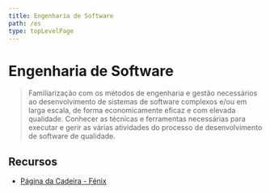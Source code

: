 ```yaml
---
title: Engenharia de Software
path: /es
type: topLevelPage
---
```


# Engenharia de Software

> Familiarização com os métodos de engenharia e gestão necessários ao desenvolvimento de sistemas de
> software complexos e/ou em larga escala, de forma economicamente eficaz e com elevada qualidade.
> Conhecer as técnicas e ferramentas necessárias para executar e gerir as várias atividades
> do processo de desenvolvimento de software de qualidade.

## Recursos

- [Página da Cadeira - Fénix](https://fenix.tecnico.ulisboa.pt/disciplinas/ESof2/2022-2023/2-semestre)
